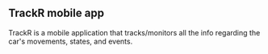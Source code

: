 ## TrackR mobile app

TrackR is a mobile application that tracks/monitors all the info regarding the car's movements, states, and events.